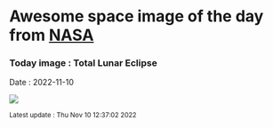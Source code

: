 
# Awesome space image of the day from [NASA](https://api.nasa.gov/)

### Today image : Total Lunar Eclipse
Date : 2022-11-10

![](https://apod.nasa.gov/apod/image/2211/2022_11_08_TLE_Trio_1024px.png)

<small>Latest update : Thu Nov 10 12:37:02 2022</small>
        